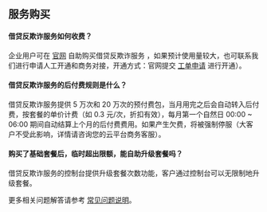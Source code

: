## 服务购买

#### 借贷反欺诈服务如何收费？
企业用户可在 [官网](https://buy.tce.fsphere.cn/bsp#9 ) 自助购买借贷反欺诈服务 ，如果预计使用量较大，也可联系我们进行申请人工开通和商务对接，开通方式：官网提交 [工单申请](http://console.tce.fsphere.cn/workorder/category/create?level1_id=141&level2_id=151&level1_name=%E5%AE%89%E5%85%A8%E6%9C%8D%E5%8A%A1&level2_name=%E5%A4%A9%E5%BE%A1%E4%B8%9A%E5%8A%A1%E5%AE%89%E5%85%A8%E9%98%B2%E6%8A%A4%20BSP) 进行开通）。

#### 借贷反欺诈服务的后付费规则是什么？
借贷反欺诈服务提供 5 万次和 20 万次的预付费包，当月用完之后会自动转入后付费，按套餐的单价计费（如 0.3 元/次，折扣有效），每月第一个自然日 00:00 ~ 06:00 期间自动结算上个月的后付费费用。如果产生欠费，将被强制停服（大客户不受此影响，详情请咨询您的云平台商务客服）。

#### 购买了基础套餐后，临时超出限额，能自助升级套餐吗？
借贷反欺诈服务的控制台提供升级套餐次数功能，客户通过控制台可以无限制地升级套餐。

更多相关问题解答请参考 [常见问题说明](http://tce.fsphere.cn/document/product/295/3442)。
